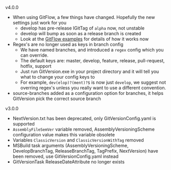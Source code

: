 v4.0.0
 - When using GitFlow, a few things have changed. Hopefully the new settings just work for you
    - develop has pre-release IGitTag of `alpha` now, not unstable
    - develop will bump as soon as a release branch is created
    - Look at the [GitFlow examples](http://gitversion.readthedocs.io/en/latest/git-branching-strategies/gitflow-examples/) for details of how it works now
 - Regex's are no longer used as keys in branch config
    - We have named branches, and introduced a `regex` config which you can override.
    - The default keys are: master, develop, feature, release, pull-request, hotfix, support
    - Just run GitVersion.exe in your project directory and it will tell you what to change your config keys to
    - For example, `dev(elop)?(ment)?$` is now just `develop`, we suggest not overring regex's unless you really want to use a different convention.
 - source-branches added as a configuration option for branches, it helps GitVersion pick the correct source branch

v3.0.0
 - NextVersion.txt has been deprecated, only GitVersionConfig.yaml is supported
 - `AssemblyFileSemVer` variable removed, AssemblyVersioningScheme configuration value makes this variable obsolete
 - Variables `ClassicVersion` and `ClassicVersionWithTag` removed
 - MSBuild task arguments (AssemblyVersioningScheme, DevelopBranchTag, ReleaseBranchTag, TagPrefix, NextVersion) have been removed, use GitVersionConfig.yaml instead
 - GitVersionTask ReleaseDateAttribute no longer exists
